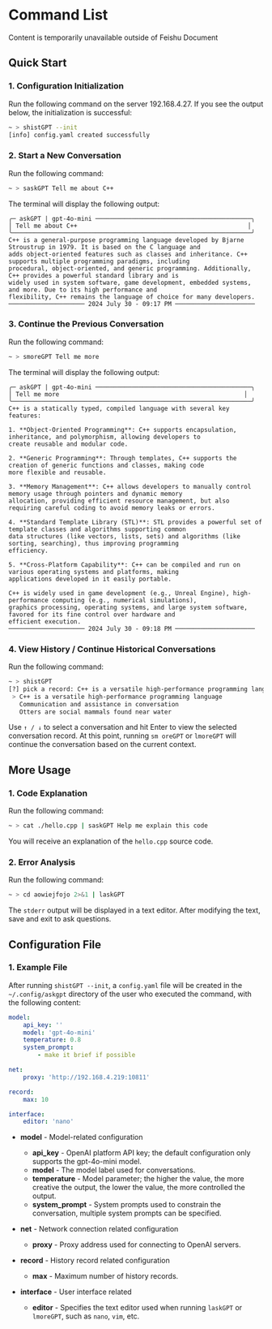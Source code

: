 # Command List
Content is temporarily unavailable outside of Feishu Document

## Quick Start

### 1. Configuration Initialization
Run the following command on the server 192.168.4.27. If you see the output below, the initialization is successful:

```bash
~ > shistGPT --init
[info] config.yaml created successfully
```

### 2. Start a New Conversation
Run the following command:

```bash
~ > saskGPT Tell me about C++
```

The terminal will display the following output:

```
╭─ askGPT | gpt-4o-mini ───────────────────────────────────────────╮
│ Tell me about C++                                               │
╰──────────────────────────────────────────────────────────────────╯
C++ is a general-purpose programming language developed by Bjarne Stroustrup in 1979. It is based on the C language and
adds object-oriented features such as classes and inheritance. C++ supports multiple programming paradigms, including
procedural, object-oriented, and generic programming. Additionally, C++ provides a powerful standard library and is
widely used in system software, game development, embedded systems, and more. Due to its high performance and
flexibility, C++ remains the language of choice for many developers.
───────────────────── 2024 July 30 - 09:17 PM ──────────────────────
```

### 3. Continue the Previous Conversation
Run the following command:

```bash
~ > smoreGPT Tell me more
```

The terminal will display the following output:

```
╭─ askGPT | gpt-4o-mini ───────────────────────────────────────────╮
│ Tell me more                                                   │
╰──────────────────────────────────────────────────────────────────╯
C++ is a statically typed, compiled language with several key features:

1. **Object-Oriented Programming**: C++ supports encapsulation, inheritance, and polymorphism, allowing developers to
create reusable and modular code.

2. **Generic Programming**: Through templates, C++ supports the creation of generic functions and classes, making code
more flexible and reusable.

3. **Memory Management**: C++ allows developers to manually control memory usage through pointers and dynamic memory
allocation, providing efficient resource management, but also requiring careful coding to avoid memory leaks or errors.

4. **Standard Template Library (STL)**: STL provides a powerful set of template classes and algorithms supporting common
data structures (like vectors, lists, sets) and algorithms (like sorting, searching), thus improving programming
efficiency.

5. **Cross-Platform Capability**: C++ can be compiled and run on various operating systems and platforms, making
applications developed in it easily portable.

C++ is widely used in game development (e.g., Unreal Engine), high-performance computing (e.g., numerical simulations),
graphics processing, operating systems, and large system software, favored for its fine control over hardware and
efficient execution.
───────────────────── 2024 July 30 - 09:18 PM ──────────────────────
```

### 4. View History / Continue Historical Conversations
Run the following command:

```bash
~ > shistGPT
[?] pick a record: C++ is a versatile high-performance programming language
 > C++ is a versatile high-performance programming language
   Communication and assistance in conversation
   Otters are social mammals found near water
```

Use `↑ / ↓` to select a conversation and hit Enter to view the selected conversation record. At this point, running `sm
oreGPT` or `lmoreGPT` will continue the conversation based on the current context.

## More Usage

### 1. Code Explanation
Run the following command:

```bash
~ > cat ./hello.cpp | saskGPT Help me explain this code
```

You will receive an explanation of the `hello.cpp` source code.

### 2. Error Analysis
Run the following command:

```bash
~ > cd aowiejfojo 2>&1 | laskGPT
```

The `stderr` output will be displayed in a text editor. After modifying the text, save and exit to ask questions.

## Configuration File

### 1. Example File
After running `shistGPT --init`, a `config.yaml` file will be created in the `~/.config/askgpt` directory of the user
who executed the command, with the following content:

```yaml
model:
    api_key: ''
    model: 'gpt-4o-mini'
    temperature: 0.8
    system_prompt:
        - make it brief if possible

net:
    proxy: 'http://192.168.4.219:10811'

record:
    max: 10

interface:
    editor: 'nano'
```

- **model** - Model-related configuration
  - **api_key** - OpenAI platform API key; the default configuration only supports the gpt-4o-mini model.
  - **model** - The model label used for conversations.
  - **temperature** - Model parameter; the higher the value, the more creative the output, the lower the value, the more
controlled the output.
  - **system_prompt** - System prompts used to constrain the conversation, multiple system prompts can be specified.

- **net** - Network connection related configuration
  - **proxy** - Proxy address used for connecting to OpenAI servers.

- **record** - History record related configuration
  - **max** - Maximum number of history records.

- **interface** - User interface related
  - **editor** - Specifies the text editor used when running `laskGPT` or `lmoreGPT`, such as `nano`, `vim`, etc.
